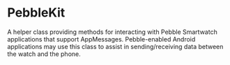 PebbleKit
=========

A helper class providing methods for interacting with Pebble Smartwatch
applications that support AppMessages.
Pebble-enabled Android applications may use this class to assist in
sending/receiving data between the watch and the phone.

